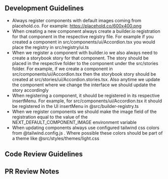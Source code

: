 ## Development Guidelines

- Always register components with default images coming from placehold.co.  For example: https://placehold.co/600x400.png
- When creating a new component always create a builder.io registration for that component in the respective registry file.  For example if you created a component in src/components/ui/Accordion.tsx you would place the registry in src/registry/ui.ts
- When we register a component with builder.io we also always need to create a storybook story for that component.  The story should be placed in the respective folder to the component under the src/stories folder.  For example, if we create a component in src/components/ui/Accordion.tsx then the storybook story should be created at src/stories/ui/Accordion.stories.tsx. Also anytime we update the component where we change the interface we should update the story accordingly
- When registering a component, it should be registered in its respective insertMenu. For example, for src/components/ui/Accordion.tsx it should be registered in the UI insertMenu in @src/builder-registry.ts
- When we register components we should make the image field of the registration equal to the value of the NEXT_DEFAULT_COMPONENT_IMAGE environment variable
- When updating components always use configured tailwind css colors from @tailwind.config.js .  Where possible these colors should be part of a theme like @src/styles/themes/light.css 

## Code Review Guidelines


## PR Review Notes

